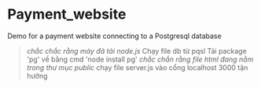 # Payment_website
Demo for a payment website connecting to a Postgresql database

>*chắc chắc rằng máy đã tải node.js*
>Chạy file db từ pqsl
>Tải package 'pg' về bằng cmd 'node install pg'
>*chắc chắn rằng file html đang nằm trong thư mục public*
>chạy file server.js
>vào cổng localhost 3000
>tận hưởng
